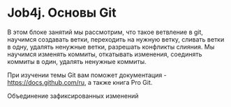 # Job4j. Основы Git

В этом блоке занятий мы рассмотрим, что такое ветвление в git, научимся создавать ветки, переходить на нужную ветку, сливать ветки в одну, удалять ненужные ветки, разрешать конфликты слияния.
Мы научимся изменять коммиты, откатывать изменения, соединять коммиты в один, удалять ненужные коммиты.

При изучении темы Git вам поможет документация - https://docs.github.com/ru, а также книга Pro Git.

Объединение зафиксированных изменений